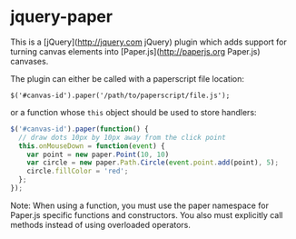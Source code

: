 jquery-paper
============

This is a [jQuery](http://jquery.com jQuery) plugin which adds support for
turning canvas elements into [Paper.js](http://paperjs.org Paper.js) canvases.

The plugin can either be called with a paperscript file location:

    $('#canvas-id').paper('/path/to/paperscript/file.js');

or a function whose `this` object should be used to store handlers:

```javascript
$('#canvas-id').paper(function() {
  // draw dots 10px by 10px away from the click point
  this.onMouseDown = function(event) {
    var point = new paper.Point(10, 10)
    var circle = new paper.Path.Circle(event.point.add(point), 5);
    circle.fillColor = 'red';
  };
});
```

Note: When using a function, you must use the paper namespace for Paper.js
specific functions and constructors. You also must explicitly call methods
instead of using overloaded operators. 

